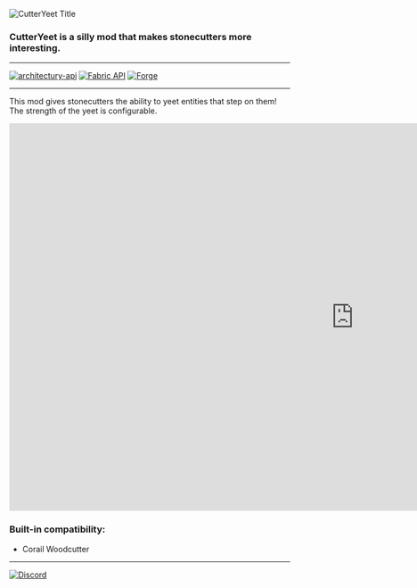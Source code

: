 ![CutterYeet Title](https://teamdiopside.nl/assets/cutteryeet/minecraft_title.png)

### CutterYeet is a silly mod that makes stonecutters more interesting.

---

[![architectury-api](https://cdn.jsdelivr.net/npm/@intergrav/devins-badges@3/assets/cozy/requires/architectury-api_vector.svg)](https://modrinth.com/mod/architectury-api)
[![Fabric API](https://cdn.jsdelivr.net/npm/@intergrav/devins-badges@3/assets/cozy/requires/fabric-api_vector.svg)](https://modrinth.com/mod/fabric-api)
[![Forge](https://cdn.jsdelivr.net/npm/@intergrav/devins-badges@3/assets/cozy/supported/forge_vector.svg)](https://files.minecraftforge.net/net/minecraftforge/forge/)

---

This mod gives stonecutters the ability to yeet entities that step on them! The strength of the yeet is configurable.

<iframe width="1236" height="695" src="https://www.youtube.com/embed/3sgDJC7eZv0" title="CutterYeet Trailer" frameborder="0" allow="accelerometer; autoplay; clipboard-write; encrypted-media; gyroscope; picture-in-picture; web-share" referrerpolicy="strict-origin-when-cross-origin" allowfullscreen></iframe>

### Built-in compatibility:
- Corail Woodcutter

---

[![Discord](https://teamdiopside.nl/assets/diopside/Serverbanner.png)](https://teamdiopside.nl/discord/)
